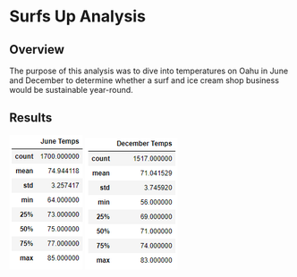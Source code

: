 # Surfs Up Analysis

## Overview

The purpose of this analysis was to dive into temperatures on Oahu in June and December to determine whether a surf and ice cream shop business would be sustainable year-round.

## Results

![image1](resources/June.png) ![image2](resources/December.png)


